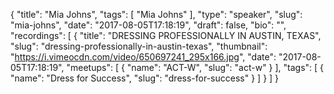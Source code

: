 {
  "title": "Mia Johns",
  "tags": [
    "Mia Johns"
  ],
  "type": "speaker",
  "slug": "mia-johns",
  "date": "2017-08-05T17:18:19",
  "draft": false,
  "bio": "",
  "recordings": [
    {
      "title": "DRESSING PROFESSIONALLY IN AUSTIN, TEXAS",
      "slug": "dressing-professionally-in-austin-texas",
      "thumbnail": "https://i.vimeocdn.com/video/650697241_295x166.jpg",
      "date": "2017-08-05T17:18:19",
      "meetups": [
        {
          "name": "ACT-W",
          "slug": "act-w"
        }
      ],
      "tags": [
        {
          "name": "Dress for Success",
          "slug": "dress-for-success"
        }
      ]
    }
  ]
}
